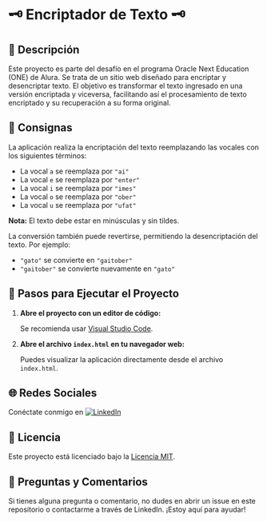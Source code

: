 # 🗝️ Encriptador de Texto 🗝️

## 📜 Descripción

Este proyecto es parte del desafío en el programa Oracle Next Education (ONE) de Alura. Se trata de un sitio web diseñado para encriptar y desencriptar texto. El objetivo es transformar el texto ingresado en una versión encriptada y viceversa, facilitando así el procesamiento de texto encriptado y su recuperación a su forma original. 

## 🎯 Consignas

La aplicación realiza la encriptación del texto reemplazando las vocales con los siguientes términos:

- La vocal `a` se reemplaza por `"ai"`
- La vocal `e` se reemplaza por `"enter"`
- La vocal `i` se reemplaza por `"imes"`
- La vocal `o` se reemplaza por `"ober"`
- La vocal `u` se reemplaza por `"ufat"`

**Nota:** El texto debe estar en minúsculas y sin tildes.

La conversión también puede revertirse, permitiendo la desencriptación del texto. Por ejemplo:

- `"gato"` se convierte en `"gaitober"`
- `"gaitober"` se convierte nuevamente en `"gato"`

## 🚀 Pasos para Ejecutar el Proyecto

1. **Abre el proyecto con un editor de código:**

   Se recomienda usar [Visual Studio Code](https://code.visualstudio.com/).

2. **Abre el archivo `index.html` en tu navegador web:**

   Puedes visualizar la aplicación directamente desde el archivo `index.html`.

## 🌐 Redes Sociales

Conéctate conmigo en [![LinkedIn](https://img.shields.io/badge/-LinkedIn-blue?style=flat&logo=linkedin&logoColor=white)](https://www.linkedin.com/in/abdon-sanchez-096514171/)

## 📄 Licencia

Este proyecto está licenciado bajo la [Licencia MIT](https://opensource.org/licenses/MIT).

## 💬 Preguntas y Comentarios

Si tienes alguna pregunta o comentario, no dudes en abrir un issue en este repositorio o contactarme a través de LinkedIn. ¡Estoy aquí para ayudar!

